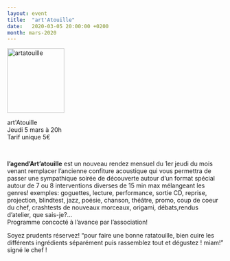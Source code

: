 ```yaml
---
layout: event
title:  "art'Atouille"
date:   2020-03-05 20:00:00 +0200
month: mars-2020
---
```

<img class=" size-thumbnail wp-image-6720 alignleft" src="http://localhost/wpagendarts/wp-content/uploads/2019/06/artatouille.jpg?w=133" alt="artatouille" width="133" height="150" srcset="http://localhost/wpagendarts/wp-content/uploads/2019/06/artatouille.jpg 1099w, http://localhost/wpagendarts/wp-content/uploads/2019/06/artatouille-266x300.jpg 266w, http://localhost/wpagendarts/wp-content/uploads/2019/06/artatouille-909x1024.jpg 909w, http://localhost/wpagendarts/wp-content/uploads/2019/06/artatouille-768x865.jpg 768w" sizes="(max-width: 133px) 100vw, 133px" />

art'Atouille  
Jeudi 5 mars à 20h  
Tarif unique 5€

&nbsp;

**l’agend’Art’atouille** est un nouveau rendez mensuel du 1er jeudi du mois venant remplacer l’ancienne confiture acoustique qui vous permettra de passer une sympathique soirée de découverte autour d’un format spécial autour de 7 ou 8 interventions diverses de 15 min max mélangeant les genres! exemples: goguettes, lecture, performance, sortie CD, reprise, projection, blindtest, jazz, poésie, chanson, théâtre, promo, coup de coeur du chef, crashtests de nouveaux morceaux, origami, débats,rendus d’atelier, que sais-je?…  
Programme concocté à l’avance par l’association!

Soyez prudents réservez! “pour faire une bonne ratatouille, bien cuire les différents ingrédients séparément puis rassemblez tout et dégustez ! miam!” signé le chef !